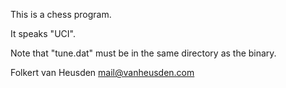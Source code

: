 This is a chess program.

It speaks "UCI".

Note that "tune.dat" must be in the same directory as the binary.


Folkert van Heusden
mail@vanheusden.com
